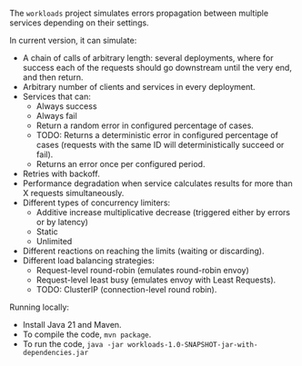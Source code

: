 The `workloads` project simulates errors propagation between multiple services depending on their settings.

In current version, it can simulate:
 - A chain of calls of arbitrary length: several deployments, where for success each of the requests should go downstream until the very end, and then return.
 - Arbitrary number of clients and services in every deployment.
 - Services that can:
   - Always success
   - Always fail
   - Return a random error in configured percentage of cases.
   - TODO: Returns a deterministic error in configured percentage of cases (requests with the same ID will deterministically succeed or fail).
   - Returns an error once per configured period.
 - Retries with backoff.
 - Performance degradation when service calculates results for more than X requests simultaneously.
 - Different types of concurrency limiters:
   - Additive increase multiplicative decrease (triggered either by errors or by latency)
   - Static
   - Unlimited
 - Different reactions on reaching the limits (waiting or discarding).
 - Different load balancing strategies:
   - Request-level round-robin (emulates round-robin envoy)
   - Request-level least busy (emulates envoy with Least Requests).
   - TODO: ClusterIP (connection-level round robin).


Running locally:
 - Install Java 21 and Maven.
 - To compile the code, `mvn package`.
 - To run the code, `java -jar workloads-1.0-SNAPSHOT-jar-with-dependencies.jar `